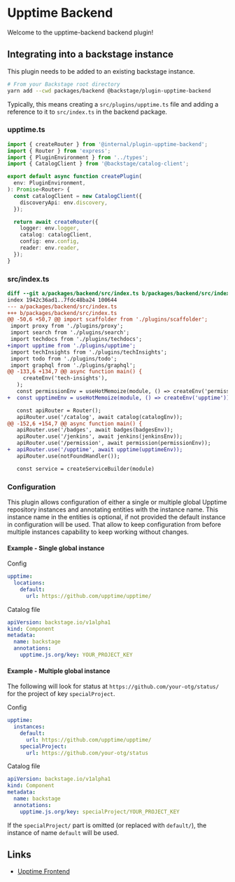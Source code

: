 # Upptime Backend

Welcome to the upptime-backend backend plugin!

## Integrating into a backstage instance

This plugin needs to be added to an existing backstage instance.

```bash
# From your Backstage root directory
yarn add --cwd packages/backend @backstage/plugin-upptime-backend
```

Typically, this means creating a `src/plugins/upptime.ts` file and adding a
reference to it to `src/index.ts` in the backend package.

### upptime.ts

```typescript
import { createRouter } from '@internal/plugin-upptime-backend';
import { Router } from 'express';
import { PluginEnvironment } from '../types';
import { CatalogClient } from '@backstage/catalog-client';

export default async function createPlugin(
  env: PluginEnvironment,
): Promise<Router> {
  const catalogClient = new CatalogClient({
    discoveryApi: env.discovery,
  });

  return await createRouter({
    logger: env.logger,
    catalog: catalogClient,
    config: env.config,
    reader: env.reader,
  });
}
```

### src/index.ts

```diff
diff --git a/packages/backend/src/index.ts b/packages/backend/src/index.ts
index 1942c36ad1..7fdc48ba24 100644
--- a/packages/backend/src/index.ts
+++ b/packages/backend/src/index.ts
@@ -50,6 +50,7 @@ import scaffolder from './plugins/scaffolder';
 import proxy from './plugins/proxy';
 import search from './plugins/search';
 import techdocs from './plugins/techdocs';
+import upptime from './plugins/upptime';
 import techInsights from './plugins/techInsights';
 import todo from './plugins/todo';
 import graphql from './plugins/graphql';
@@ -133,6 +134,7 @@ async function main() {
     createEnv('tech-insights'),
   );
   const permissionEnv = useHotMemoize(module, () => createEnv('permission'));
+  const upptimeEnv = useHotMemoize(module, () => createEnv('upptime'));

   const apiRouter = Router();
   apiRouter.use('/catalog', await catalog(catalogEnv));
@@ -152,6 +154,7 @@ async function main() {
   apiRouter.use('/badges', await badges(badgesEnv));
   apiRouter.use('/jenkins', await jenkins(jenkinsEnv));
   apiRouter.use('/permission', await permission(permissionEnv));
+  apiRouter.use('/upptime', await upptime(upptimeEnv));
   apiRouter.use(notFoundHandler());

   const service = createServiceBuilder(module)

```

### Configuration

This plugin allows configuration of either a single or multiple global Upptime
repository instances and annotating entities with the instance name. This instance
name in the entities is optional, if not provided the default instance in
configuration will be used. That allow to keep configuration from before multiple
instances capability to keep working without changes.

#### Example - Single global instance

Config

```yaml
upptime:
  locations:
    default:
      url: https://github.com/upptime/upptime/
```

Catalog file

```yaml
apiVersion: backstage.io/v1alpha1
kind: Component
metadata:
  name: backstage
  annotations:
    upptime.js.org/key: YOUR_PROJECT_KEY
```

#### Example - Multiple global instance

The following will look for status at `https://github.com/your-otg/status/` for
the project of key `specialProject`.

Config

```yaml
upptime:
  instances:
    default:
      url: https://github.com/upptime/upptime/
    specialProject:
      url: https://github.com/your-otg/status
```

Catalog file

```yaml
apiVersion: backstage.io/v1alpha1
kind: Component
metadata:
  name: backstage
  annotations:
    upptime.js.org/key: specialProject/YOUR_PROJECT_KEY
```

If the `specialProject/` part is omitted (or replaced with `default/`), the
instance of name `default` will be used.

## Links

- [Upptime Frontend](../upptime-frontend/README.md)
